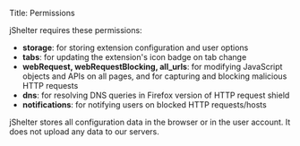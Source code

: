 Title: Permissions

jShelter requires these permissions:

 * **storage**: for storing extension configuration and user options
 * **tabs**: for updating the extension's icon badge on tab change
 * **webRequest, webRequestBlocking, all_urls**: for modifying JavaScript objects and APIs on all pages, and for capturing and blocking malicious HTTP requests
 * **dns**: for resolving DNS queries in Firefox version of HTTP request shield
 * **notifications**: for notifying users on blocked HTTP requests/hosts

jShelter stores all configuration data in the browser or in the user account. It does not upload any data to our servers.
